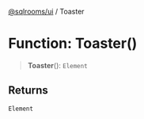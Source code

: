 [@sqlrooms/ui](../index.md) / Toaster

# Function: Toaster()

> **Toaster**(): `Element`

## Returns

`Element`
